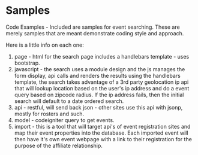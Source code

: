 # Samples
Code Examples - Included are samples for event searching. These are merely samples that are meant demonstrate coding style and approach.

Here is a little info on each one:
1. page - html for the search page includes a handlebars template - uses bootstrap.
2. javascript - the search uses a module design and the js manages the form display, api calls and renders the results using the handlebars template, the search takes advantage of a 3rd party geolocation ip api that will lookup location based on the user's ip address and do a event query based on zipcode radius. If the ip address fails, then the initial search will default to a date ordered search.
3. api - restful, will send back json - other sites use this api with jsonp, mostly for rosters and such.
4. model - codeigniter query to get events.
5. import - this is a tool that will target api's of event registration sites and map their event properties into the database. Each imported event will then have it's own event webpage with a link to their registration for the purpose of the affiliate relationship.
